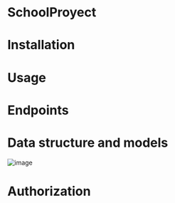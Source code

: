 # SchoolProyect

# Installation


# Usage


# Endpoints


# Data structure and models

![image](https://github.com/alvaroem17/SchoolProyect/assets/57074112/5e7322fa-3205-48cd-be89-1d961836abee)


# Authorization
